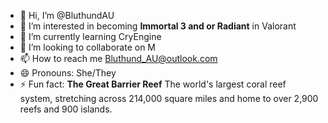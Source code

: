 - 👋 Hi, I’m @BluthundAU
- 👀 I’m interested in becoming **Immortal 3 and or Radiant** in Valorant
- 🌱 I’m currently learning CryEngine 
- 💞️ I’m looking to collaborate on M
- 📫 How to reach me Bluthund_AU@outlook.com
- 😄 Pronouns: She/They
- ⚡ Fun fact: **The Great Barrier Reef**
The world's largest coral reef system, stretching across 214,000 square miles and home to over 2,900 reefs and 900 islands.
<!---
BluthundAU/BluthundAU is a ✨ special ✨ repository because its `README.md` (this file) appears on your GitHub profile.
You can click the Preview link to take a look at your changes.
--->
